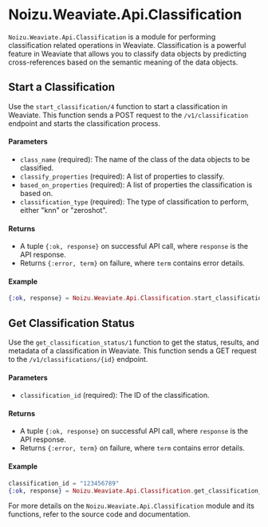 # Noizu.Weaviate.Api.Classification

`Noizu.Weaviate.Api.Classification` is a module for performing classification related operations in Weaviate. Classification is a powerful feature in Weaviate that allows you to classify data objects by predicting cross-references based on the semantic meaning of the data objects.

## Start a Classification

Use the `start_classification/4` function to start a classification in Weaviate. This function sends a POST request to the `/v1/classification` endpoint and starts the classification process.

#### Parameters
- `class_name` (required): The name of the class of the data objects to be classified.
- `classify_properties` (required): A list of properties to classify.
- `based_on_properties` (required): A list of properties the classification is based on.
- `classification_type` (required): The type of classification to perform, either "knn" or "zeroshot".

#### Returns
- A tuple `{:ok, response}` on successful API call, where `response` is the API response.
- Returns `{:error, term}` on failure, where `term` contains error details.

#### Example
```elixir
{:ok, response} = Noizu.Weaviate.Api.Classification.start_classification("Product", ["name"], ["description"], "knn")
```

## Get Classification Status

Use the `get_classification_status/1` function to get the status, results, and metadata of a classification in Weaviate. This function sends a GET request to the `/v1/classifications/{id}` endpoint.

#### Parameters
- `classification_id` (required): The ID of the classification.

#### Returns
- A tuple `{:ok, response}` on successful API call, where `response` is the API response.
- Returns `{:error, term}` on failure, where `term` contains error details.

#### Example
```elixir
classification_id = "123456789"
{:ok, response} = Noizu.Weaviate.Api.Classification.get_classification_status(classification_id)
```

For more details on the `Noizu.Weaviate.Api.Classification` module and its functions, refer to the source code and documentation.

